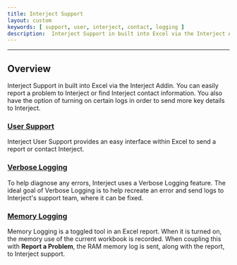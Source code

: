```yaml
---
title: Interject Support
layout: custom
keywords: [ support, user, interject, contact, logging ]
description:  Interject Support in built into Excel via the Interject Addin. You can easily report a problem to Interject or find Interject contact information. You also have the option of turning on certain logs in order to send more key details to Interject.
---
```

* * *

##  **Overview**

Interject Support in built into Excel via the Interject Addin. You can easily report a problem to Interject or find Interject contact information. You also have the option of turning on certain logs in order to send more key details to Interject.

### [User Support](/wTroubleshoot/Reporting-A-Problem.html)

Interject User Support provides an easy interface within Excel to send a report or contact Interject.

### [Verbose Logging](/wTroubleshoot/Verbose-Logging.html)

To help diagnose any errors, Interject uses a Verbose Logging feature. The ideal goal of Verbose Logging is to help recreate an error and send logs to Interject's support team, where it can be fixed. 

### [Memory Logging](/wTroubleshoot/RAM-Monitoring.html)

Memory Logging is a toggled tool in an Excel report. When it is turned on, the memory use of the current workbook is recorded. When coupling this with **Report a Problem**, the RAM memory log is sent, along with the report, to Interject support.
